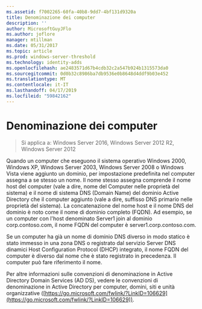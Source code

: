 ```yaml
---
ms.assetid: f7002265-60fa-40b8-9dd7-4bf131d9320a
title: Denominazione dei computer
description: ''
author: MicrosoftGuyJFlo
ms.author: joflore
manager: mtillman
ms.date: 05/31/2017
ms.topic: article
ms.prod: windows-server-threshold
ms.technology: identity-adds
ms.openlocfilehash: ae2483571d67b4cdb32c2a547b924b1315573da0
ms.sourcegitcommit: 0d0b32c8986ba7db9536e0b8648d4ddf9b03e452
ms.translationtype: MT
ms.contentlocale: it-IT
ms.lasthandoff: 04/17/2019
ms.locfileid: "59842162"
---
```

# <a name="computer-naming"></a>Denominazione dei computer

>Si applica a: Windows Server 2016, Windows Server 2012 R2, Windows Server 2012

Quando un computer che eseguono il sistema operativo Windows 2000, Windows XP, Windows Server 2003, Windows Server 2008 o Windows Vista viene aggiunto un dominio, per impostazione predefinita nel computer assegna a se stesso un nome. Il nome stesso assegna comprende il nome host del computer (vale a dire, nome del Computer nelle proprietà del sistema) e il nome di sistema DNS (Domain Name) del dominio Active Directory che il computer aggiunto (vale a dire, suffisso DNS primario nelle proprietà del sistema). La concatenazione del nome host e il nome DNS del dominio è noto come il nome di dominio completo (FQDN). Ad esempio, se un computer con l'host denominato Server1 join al dominio corp.contoso.com, il nome FQDN del computer è server1.corp.contoso.com.  
  
Se un computer ha già un nome di dominio DNS diverso in modo statico è stato immesso in una zona DNS o registrato dal servizio Server DNS dinamici Host Configuration Protocol (DHCP) integrato, il nome FQDN del computer è diverso dal nome che è stato registrato in precedenza. Il computer può fare riferimento il nome.  
  
Per altre informazioni sulle convenzioni di denominazione in Active Directory Domain Services (AD DS), vedere le convenzioni di denominazione in Active Directory per computer, domini, siti e unità organizzative ([https://go.microsoft.com/fwlink/?LinkID=106629](https://go.microsoft.com/fwlink/?LinkID=106629)).  
  



